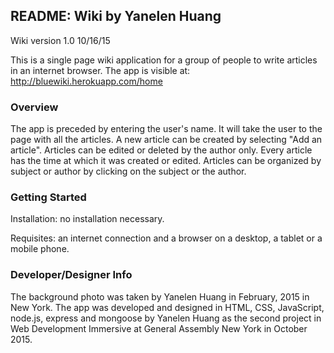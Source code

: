 ## README: Wiki by Yanelen Huang

Wiki version 1.0 10/16/15

This is a single page wiki application for a group of people to write articles in an internet browser.
The app is visible at: http://bluewiki.herokuapp.com/home


### Overview

The app is preceded by entering the user's name. It will take the user to the page with all the articles. A new article can be created by selecting "Add an article". Articles can be edited or deleted by the author only. Every article has the time at which it was created or edited. Articles can be organized by subject or author by clicking on the subject or the author.


### Getting Started

Installation: no installation necessary.

Requisites: an internet connection and a browser on a desktop, a tablet or a mobile phone.


### Developer/Designer Info

The background photo was taken by Yanelen Huang in February, 2015 in New York. The app was developed and designed in HTML, CSS, JavaScript, node.js, express and mongoose by Yanelen Huang as the second project in Web Development Immersive at General Assembly New York in October 2015.
